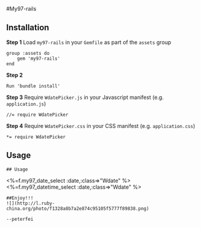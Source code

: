#My97-rails
## Installation
**Step 1**
Load `my97-rails` in your `Gemfile` as part of the `assets` group

```
group :assets do 
    gem 'my97-rails'
end
```
**Step 2**
```
Run 'bundle install'
```
**Step 3**
Require `WdatePicker.js` in your Javascript manifest (e.g. `application.js`)
```
//= require WdatePicker
```
**Step 4**
Require `WdatePicker.css` in your CSS manifest (e.g. `application.css`)
```
*= require WdatePicker
```
## Usage
```
## Usage
```
<%=f.my97_date_select :date,:class=>"Wdate"  %>
 <%=f.my97_datetime_select :date,:class=>"Wdate"  %>
```
##Enjoy!!!
![](http://l.ruby-china.org/photo/f1328a8b7a2e874c95105f5777f89838.png)

--peterfei
